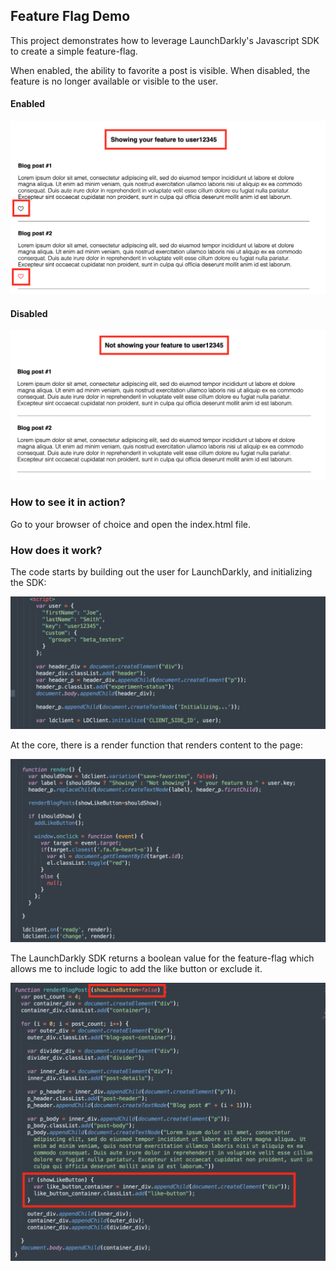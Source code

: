 ## Feature Flag Demo

This project demonstrates how to leverage LaunchDarkly's Javascript SDK to create a simple feature-flag.

When enabled, the ability to favorite a post is visible. When disabled, the feature is no longer available or visible to the user. 

#### Enabled

![Flag Enabled](./assets/enabled.png)

#### Disabled

![Flag Disabled](./assets/disabled.png)

### How to see it in action?

Go to your browser of choice and open the index.html file.

### How does it work?

The code starts by building out the user for LaunchDarkly, and initializing the SDK:

![Initiative SDK](./assets/init_LD.png)

At the core, there is a render function that renders content to the page:

![Render function](./assets/render.png)

The LaunchDarkly SDK returns a boolean value for the feature-flag which allows me to include logic to add the like button or exclude it.

![Show Feature Logic](./assets/show-feature-logic.png)



